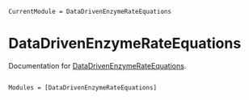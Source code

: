 ```@meta
CurrentModule = DataDrivenEnzymeRateEquations
```

# DataDrivenEnzymeRateEquations

Documentation for [DataDrivenEnzymeRateEquations](https://github.com/DenisTitovLab/DataDrivenEnzymeRateEquations.jl).

```@index
```

```@autodocs
Modules = [DataDrivenEnzymeRateEquations]
```
